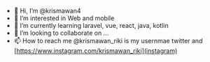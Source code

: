 - 👋 Hi, I’m @krismawan4
- 👀 I’m interested in Web and mobile 
- 🌱 I’m currently learning laravel, vue, react, java, kotlin
- 💞️ I’m looking to collaborate on ...
- 📫 How to reach me @krismawan_riki is my usernmae twitter and [https://www.instagram.com/krismawan_riki](instagram)

<!---
krismawan4/krismawan4 is a ✨ special ✨ repository because its `README.md` (this file) appears on your GitHub profile.
You can click the Preview link to take a look at your changes.
--->
